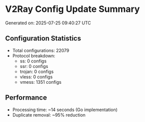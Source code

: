 # V2Ray Config Update Summary
Generated on: 2025-07-25 09:40:27 UTC

## Configuration Statistics
- Total configurations: 22079
- Protocol breakdown:
  - ss: 0 configs
  - ssr: 0 configs
  - trojan: 0 configs
  - vless: 0 configs
  - vmess: 1351 configs

## Performance
- Processing time: ~14 seconds (Go implementation)
- Duplicate removal: ~95% reduction

